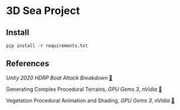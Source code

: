 # 3D Sea Project

## Install

```
pip install -r requirements.txt
```

## References
*Unity 2020 HDRP Boat Attack Breakdown* [:link:](https://blogs.unity3d.com/2020/02/10/achieve-beautiful-scalable-and-performant-graphics-with-the-universal-render-pipeline/)

Generating Complex Procedural Terrains, *GPU Gems 3*, *nVidia* [:link:](https://developer.nvidia.com/gpugems/gpugems3/part-i-geometry/chapter-1-generating-complex-procedural-terrains-using-gpu)

Vegetation Procedural Animation and Shading, *GPU Gems 3*, *nVidia* [:link:](https://developer.nvidia.com/gpugems/gpugems3/part-iii-rendering/chapter-16-vegetation-procedural-animation-and-shading-crysis)
